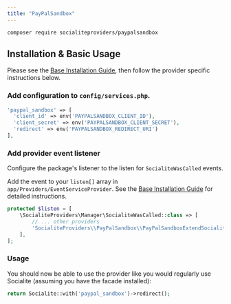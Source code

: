 ```yaml
---
title: "PayPalSandbox"
---
```


```bash
composer require socialiteproviders/paypalsandbox
```

## Installation & Basic Usage

Please see the [Base Installation Guide](https://socialiteproviders.com/usage.html), then follow the provider specific instructions below.

### Add configuration to `config/services.php`.

```php
'paypal_sandbox' => [    
  'client_id' => env('PAYPALSANDBOX_CLIENT_ID'),  
  'client_secret' => env('PAYPALSANDBOX_CLIENT_SECRET'),  
  'redirect' => env('PAYPALSANDBOX_REDIRECT_URI') 
],
```

### Add provider event listener

Configure the package's listener to the listen for `SocialiteWasCalled` events. 

Add the event to your `listen[]` array  in `app/Providers/EventServiceProvider`. See the [Base Installation Guide](https://socialiteproviders.com/usage.html) for detailed instructions.

```php
protected $listen = [
    \SocialiteProviders\Manager\SocialiteWasCalled::class => [
        // ... other providers
        'SocialiteProviders\\PayPalSandbox\\PayPalSandboxExtendSocialite@handle',
    ],
];
```

### Usage

You should now be able to use the provider like you would regularly use Socialite (assuming you have the facade installed):

```php
return Socialite::with('paypal_sandbox')->redirect();
```
